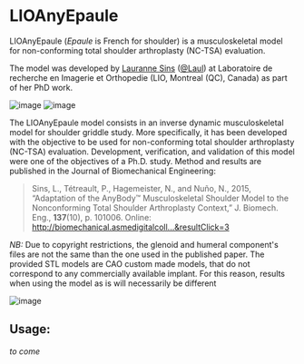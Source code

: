 # LIOAnyEpaule
LIOAnyEpaule (_Epaule_ is French for shoulder) is a musculoskeletal model for
non-conforming total shoulder arthroplasty (NC-TSA) evaluation. 

The model was developed by [Lauranne Sins](https://www.linkedin.com/in/laurannesins/)
([@Laul](https://github.com/Laul)) at Laboratoire de recherche en Imagerie et
Orthopedie (LIO, Montreal (QC), Canada) as part of her PhD work.

![image](https://cloud.githubusercontent.com/assets/1038978/24394859/e98f9b88-139d-11e7-9a6e-418625002f5e.png) ![image](https://cloud.githubusercontent.com/assets/1038978/24394720/5dbd95e2-139d-11e7-8e85-04565585ed0e.png) 

The LIOAnyEpaule model consists in an inverse dynamic musculoskeletal model for
shoulder griddle study. More specifically, it has been developed with the
objective to be used for non-conforming total shoulder arthroplasty (NC-TSA)
evaluation. Development, verification, and validation of this model were one of
the objectives of a Ph.D. study. Method and results are published in the Journal
of Biomechanical Engineering:

> Sins, L., Tétreault, P., Hagemeister, N., and Nuño, N., 2015, “Adaptation of the AnyBody™ Musculoskeletal Shoulder Model to the Nonconforming Total Shoulder Arthroplasty Context,” J. Biomech. Eng., **137**(10), p. 101006.
> Online: http://biomechanical.asmedigitalcoll...&resultClick=3

*NB:* Due to copyright restrictions, the glenoid and humeral component's files
are not the same than the one used in the published paper. The provided STL
models are CAO custom made models, that do not correspond to any commercially
available implant. For this reason, results when using the model as is will
necessarily be different

![image](https://cloud.githubusercontent.com/assets/1038978/24394980/49913b86-139e-11e7-8261-0c5e5d5f8982.png)


## Usage:
_to come_
